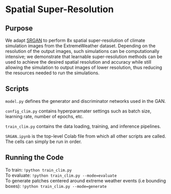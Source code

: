 # Spatial Super-Resolution

## Purpose
We adapt [SRGAN](https://github.com/tensorlayer/srgan) to perform 8x spatial super-resolution of climate simulation images from the ExtremeWeather dataset. Depending on the resolution of the output images, such simulations can be computationally intensive; we demonstrate that learnable super-resolution methods can be used to achieve the desired spatial resolution and accuracy while still allowing the simulation to output images of lower resolution, thus reducing the resources needed to run the simulations.  

## Scripts
`model.py` defines the generator and discriminator networks used in the GAN.

`config_clim.py` contains hyperparamater settings such as batch size, learning rate, number of epochs, etc.

`train_clim.py` contains the data loading, training, and inference pipelines.

`SRGAN.ipynb` is the top-level Colab file from which all other scripts are called. The cells can simply be run in order.

## Running the Code
To train: `!python train_clim.py`<br/>
To evaluate: `!python train_clim.py --mode=evaluate`<br/>
To generate patches centered around extreme weather events (i.e bounding boxes): `!python train_clim.py --mode=generate`
